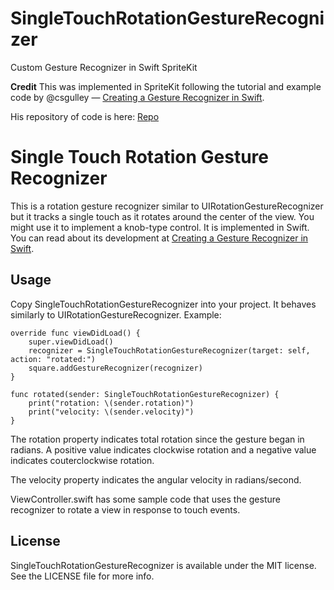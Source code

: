 # SingleTouchRotationGestureRecognizer
Custom Gesture Recognizer in Swift SpriteKit

**Credit**
This was implemented in SpriteKit following the tutorial and example code by @csgulley — [Creating a Gesture Recognizer in Swift](http://iosdevstuff.blogspot.com/2015/09/creating-gesture-recognizer-in-swift.html).

His repository of code is here: [Repo](https://github.com/csgulley/SingleTouchRotationGestureRecognizer)


# Single Touch Rotation Gesture Recognizer
This is a rotation gesture recognizer similar to UIRotationGestureRecognizer but it tracks a single touch as it rotates around the center of the view. You might use it to implement a knob-type control. It is implemented in Swift. You can read about its development at [Creating a Gesture Recognizer in Swift](http://iosdevstuff.blogspot.com/2015/09/creating-gesture-recognizer-in-swift.html).

## Usage

Copy SingleTouchRotationGestureRecognizer into your project. It behaves similarly to UIRotationGestureRecognizer. Example:

```
override func viewDidLoad() {
    super.viewDidLoad()
    recognizer = SingleTouchRotationGestureRecognizer(target: self, action: "rotated:")
    square.addGestureRecognizer(recognizer)
}

func rotated(sender: SingleTouchRotationGestureRecognizer) {
    print("rotation: \(sender.rotation)")
    print("velocity: \(sender.velocity)")
}
```

The rotation property indicates total rotation since the gesture began in radians. A positive value indicates clockwise rotation and a negative value indicates couterclockwise rotation.

The velocity property indicates the angular velocity in radians/second.


ViewController.swift has some sample code that uses the gesture recognizer to rotate a view in response to touch events.

## License

SingleTouchRotationGestureRecognizer is available under the MIT license. See the LICENSE file for more info.
